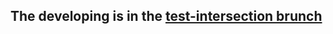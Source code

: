 ## The developing is in the [test-intersection brunch](https://github.com/likerRr/storm-colorpicker/tree/test-intersection)
